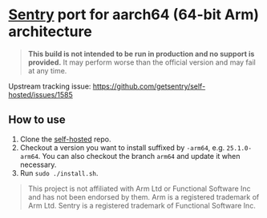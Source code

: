# [Sentry](https://github.com/getsentry) port for aarch64 (64-bit Arm) architecture

> **This build is not intended to be run in production and no support is provided.** It may perform worse than the official version and may fail at any time.

Upstream tracking issue: https://github.com/getsentry/self-hosted/issues/1585

## How to use

1. Clone the [self-hosted](https://github.com/Sentry-ARM/self-hosted) repo.
2. Checkout a version you want to install suffixed by `-arm64`, e.g. `25.1.0-arm64`. You can also checkout the branch `arm64` and update it when necessary.
3. Run `sudo ./install.sh`.

> This project is not affiliated with Arm Ltd or Functional Software Inc and has not been endorsed by them. Arm is a registered trademark of Arm Ltd. Sentry is a registered trademark of Functional Software Inc.
